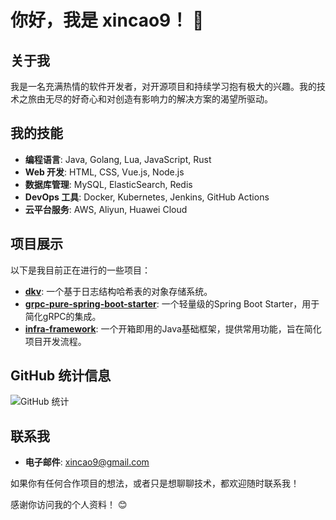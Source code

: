 # 你好，我是 xincao9！ 👋

## 关于我

我是一名充满热情的软件开发者，对开源项目和持续学习抱有极大的兴趣。我的技术之旅由无尽的好奇心和对创造有影响力的解决方案的渴望所驱动。

## 我的技能

- **编程语言**: Java, Golang, Lua, JavaScript, Rust
- **Web 开发**: HTML, CSS, Vue.js, Node.js
- **数据库管理**: MySQL, ElasticSearch, Redis
- **DevOps 工具**: Docker, Kubernetes, Jenkins, GitHub Actions
- **云平台服务**: AWS, Aliyun, Huawei Cloud

## 项目展示

以下是我目前正在进行的一些项目：

- **[dkv](https://github.com/xincao9/dkv)**: 一个基于日志结构哈希表的对象存储系统。
- **[grpc-pure-spring-boot-starter](https://github.com/xincao9/grpc-pure-spring-boot-starter)**: 一个轻量级的Spring Boot Starter，用于简化gRPC的集成。
- **[infra-framework](https://github.com/xincao9/infra-framework)**: 一个开箱即用的Java基础框架，提供常用功能，旨在简化项目开发流程。

## GitHub 统计信息

![GitHub 统计](https://github-readme-stats-eight-theta.vercel.app/api?username=xincao9&show_icons=true&theme=algolia&include_all_commits=true&count_private=true&height=180)

## 联系我

- **电子邮件**: [xincao9@gmail.com](mailto:xincao9@gmail.com)

如果你有任何合作项目的想法，或者只是想聊聊技术，都欢迎随时联系我！

感谢你访问我的个人资料！ 😊
